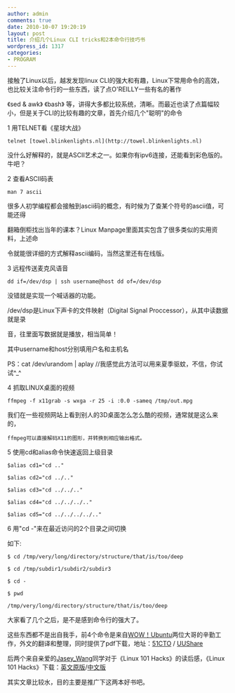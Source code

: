 ```yaml
---
author: admin
comments: true
date: 2010-10-07 19:20:19
layout: post
title: 介绍几个Linux CLI tricks和2本命令行技巧书
wordpress_id: 1317
categories:
- PROGRAM
---
```


接触了Linux以后，越发发现linux CLI的强大和有趣，Linux下常用命令的高效，也比较关注命令行的一些东西，读了点O'REILLY一些有名的著作

《sed & awk》 《bash》 等，讲得大多都比较系统，清晰。而最近也读了点篇幅较小，但是关于CLI的比较有趣的文章，首先介绍几个"聪明"的命令

1 用TELNET看《星球大战》

    telnet [towel.blinkenlights.nl](http://towel.blinkenlights.nl)

没什么好解释的，就是ASCII艺术之一。如果你有ipv6连接，还能看到彩色版的。牛吧？

2 查看ASCII码表

    man 7 ascii

很多人初学编程都会接触到ascii码的概念，有时候为了查某个符号的ascii值，可能还得

翻箱倒柜找出当年的课本？Linux Manpage里面其实包含了很多类似的实用资料，上述命

令就能很详细的方式解释ascii编码，当然这里还有在线版。

3 远程传送麦克风语音

    dd if=/dev/dsp | ssh username@host dd of=/dev/dsp

没错就是实现一个喊话器的功能。

/dev/dsp是Linux下声卡的文件映射（Digital Signal Proccessor），从其中读数据就是录

音，往里面写数据就是播放，相当简单！

其中username和host分别填用户名和主机名

PS：cat /dev/urandom | aplay  //我感觉此方法可以用来夏季驱蚊，不信，你试试^_^

4 抓取LINUX桌面的视频

    ffmpeg -f x11grab -s wxga -r 25 -i :0.0 -sameq /tmp/out.mpg

我们在一些视频网站上看到别人的3D桌面怎么怎么酷的视频，通常就是这么来的，

    ffmpeg可以直接解码X11的图形，并转换到相应输出格式。

5 使用cd和alias命令快速返回上级目录

    $alias cd1="cd .."  

    $alias cd2="cd ../.."  

    $alias cd3="cd ../../.."  

    $alias cd4="cd ../../../.."  

    $alias cd5="cd ../../../../.."

6 用"cd -"来在最近访问的2个目录之间切换

如下:  

    $ cd /tmp/very/long/directory/structure/that/is/too/deep  

    $ cd /tmp/subdir1/subdir2/subdir3  

    $ cd -  

    $ pwd  

    /tmp/very/long/directory/structure/that/is/too/deep

大家看了几个之后，是不是感到命令行的强大了。

这些东西都不是出自我手，前4个命令是来自[WOW！Ubuntu](http://wowubuntu.com/linux-shell-pdf.html)两位大哥的辛勤工作，外文的翻译和整理，同时提供了pdf下载，地址：[51CTO](http://down.51cto.com/data/127587) / [UUShare](http://www.uushare.com/user/rikulu/file/3499500)

后两个来自亲爱的[Jasey_Wang](http://jaseywang.info/2010/09/16/linux-101-hacks%E7%AC%94%E8%AE%B0%E4%B8%80/)同学对于《Linux 101 Hacks》的读后感，《Linux 101 Hacks》下载：[英文原版](http://db.tt/MIjb25x)/[中文版](http://db.tt/XxPblfU)

其实文章比较水，目的主要是推广下这两本好书吧。

